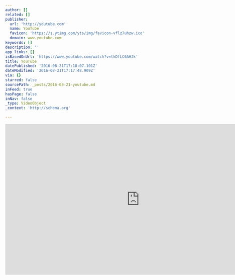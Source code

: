 ```yaml
---
author: []
related: []
publisher:
  url: 'http://youtube.com'
  name: YouTube
  favicon: 'https://s.ytimg.com/yts/img/favicon-vflz7uhzw.ico'
  domain: www.youtube.com
keywords: []
description: ''
app_links: []
isBasedOnUrl: 'https://www.youtube.com/watch?v=tkDfLC6AHJk'
title: YouTube
datePublished: '2016-08-21T17:18:07.101Z'
dateModified: '2016-08-21T17:17:48.909Z'
via: {}
starred: false
sourcePath: _posts/2016-08-21-youtube.md
inFeed: true
hasPage: false
inNav: false
_type: VideoObject
_context: 'http://schema.org'

---
```

<iframe src="https://cdn.embedly.com/widgets/media.html?url=http%3A%2F%2Fwww.youtube.com%2Fwatch%3Fv%3DtkDfLC6AHJk&amp;src=http%3A%2F%2Fwww.youtube.com%2Fembed%2FtkDfLC6AHJk&amp;type=text%2Fhtml&amp;key=b7d04c9b404c499eba89ee7072e1c4f7&amp;schema=youtube" width="854" height="480" scrolling="no" frameborder="0" allowfullscreen="" style=""></iframe>